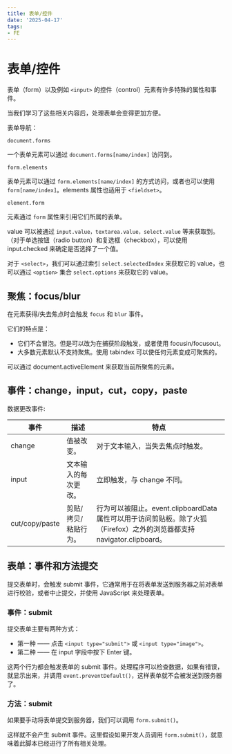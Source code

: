 ```yaml
---
title: 表单/控件
date: '2025-04-17'
tags:
- FE
---
```


# 表单/控件

表单（form）以及例如 `<input>` 的控件（control）元素有许多特殊的属性和事件。

当我们学习了这些相关内容后，处理表单会变得更加方便。

表单导航：

`document.forms`

一个表单元素可以通过 `document.forms[name/index]` 访问到。

`form.elements`

表单元素可以通过 `form.elements[name/index]` 的方式访问，或者也可以使用 `form[name/index]`。elements 属性也适用于 `<fieldset>`。

`element.form`

元素通过 `form` 属性来引用它们所属的表单。

value 可以被通过 `input.value，textarea.value，select.value` 等来获取到。（对于单选按钮（radio button）和复选框（checkbox），可以使用 input.checked 来确定是否选择了一个值。

对于 `<select>`，我们可以通过索引 `select.selectedIndex` 来获取它的 value，也可以通过 `<option>` 集合 `select.options` 来获取它的 value。

## 聚焦：focus/blur

在元素获得/失去焦点时会触发 `focus` 和 `blur` 事件。

它们的特点是：

- 它们不会冒泡。但是可以改为在捕获阶段触发，或者使用 focusin/focusout。
- 大多数元素默认不支持聚焦。使用 tabindex 可以使任何元素变成可聚焦的。

可以通过 document.activeElement 来获取当前所聚焦的元素。

## 事件：change，input，cut，copy，paste

数据更改事件:

| 事件           | 描述                 | 特点                                                                                                                    |
| -------------- | -------------------- | ----------------------------------------------------------------------------------------------------------------------- |
| change         | 值被改变。           | 对于文本输入，当失去焦点时触发。                                                                                        |
| input          | 文本输入的每次更改。 | 立即触发，与 change 不同。                                                                                              |
| cut/copy/paste | 剪贴/拷贝/粘贴行为。 | 行为可以被阻止。event.clipboardData 属性可以用于访问剪贴板。除了火狐（Firefox）之外的浏览器都支持 navigator.clipboard。 |

## 表单：事件和方法提交

提交表单时，会触发 submit 事件，它通常用于在将表单发送到服务器之前对表单进行校验，或者中止提交，并使用 JavaScript 来处理表单。

### 事件：submit

提交表单主要有两种方式：

- 第一种 —— 点击 `<input type="submit">` 或 `<input type="image">`。
- 第二种 —— 在 input 字段中按下 Enter 键。

这两个行为都会触发表单的 submit 事件。处理程序可以检查数据，如果有错误，就显示出来，并调用 `event.preventDefault()`，这样表单就不会被发送到服务器了。

### 方法：submit

如果要手动将表单提交到服务器，我们可以调用 `form.submit()`。

这样就不会产生 submit 事件。这里假设如果开发人员调用 `form.submit()`，就意味着此脚本已经进行了所有相关处理。



























































































































